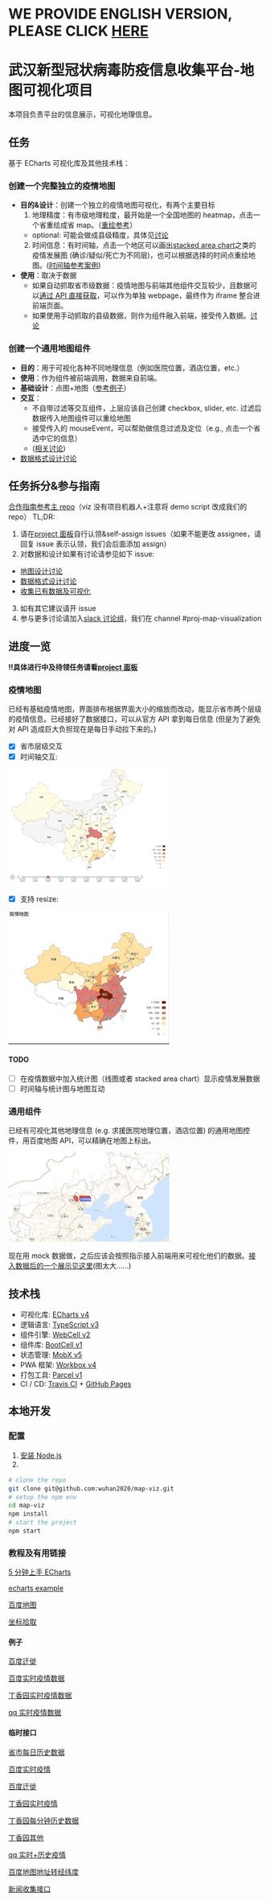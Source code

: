 # WE PROVIDE ENGLISH VERSION, PLEASE CLICK [HERE](https://github.com/wuhan2020/map-viz/blob/master/README_EN.md)

# 武汉新型冠状病毒防疫信息收集平台-地图可视化项目

本项目负责平台的信息展示，可视化地理信息。

## 任务

基于 ECharts 可视化库及其他技术栈：

### 创建一个完整独立的疫情地图

- **目的&设计**：创建一个独立的疫情地图可视化，有两个主要目标
  1. 地理精度：有市级地理粒度，最开始是一个全国地图的 heatmap，点击一个省重绘成省 map。（[重绘参考](https://gallery.echartsjs.com/editor.html?c=xm3iS_cb0g)）
  - optional: 可能会做成县级精度，具体见[讨论](https://github.com/wuhan2020/map-viz/issues/52)
  2. 时间信息：有时间轴，点击一个地区可以画出[stacked area chart](https://echarts.apache.org/examples/en/editor.html?c=area-stack)之类的疫情发展图 (确诊/疑似/死亡为不同层)，也可以根据选择的时间点重绘地图。([时间轴参考案例](https://echarts.apache.org/examples/en/editor.html?c=mix-timeline-finance))
- **使用**：取决于数据
  - 如果自动抓取省市级数据：疫情地图与前端其他组件交互较少，且数据可以[通过 API 直接获取](http://lab.isaaclin.cn/nCoV/api/area?latest=0)，可以作为单独 webpage，最终作为 iframe 整合进前端页面。
  - 如果使用手动抓取的县级数据，则作为组件融入前端，接受传入数据。[讨论](https://github.com/wuhan2020/map-viz/issues/52)

### 创建一个通用地图组件

- **目的**：用于可视化各种不同地理信息（例如医院位置，酒店位置，etc.）
- **使用**：作为组件被前端调用，数据来自前端。
- **基础设计**：点图+地图（[参考例子](https://www.echartsjs.com/examples/zh/editor.html?c=effectScatter-bmap)）
- **交互**：
  - 不自带过滤等交互组件，上层应该自己创建 checkbox, slider, etc. 过滤后数据传入地图组件可以重绘地图
  - 接受传入的 mouseEvent，可以帮助做信息过滤及定位（e.g., 点击一个省选中它的信息）
  - ([相关讨论](https://github.com/wuhan2020/map-viz/issues/2#issuecomment-578626578))
- [数据格式设计讨论](https://github.com/wuhan2020/map-viz/issues/3)

## 任务拆分&参与指南

[合作指南参考主 repo](https://github.com/wuhan2020/wuhan2020/blob/master/CONTRIBUTING.md)（viz 没有项目机器人+注意将 demo script 改成我们的 repo）
TL;DR:

1. 请在[project 面板](https://github.com/wuhan2020/map-viz/projects/1)自行认领&self-assign issues（如果不能更改 assignee，请回复 issue 表示认领，我们会后面添加 assign）
2. 对数据和设计如果有讨论请参见如下 issue:

- [地图设计讨论](https://github.com/wuhan2020/map-viz/issues/2)
- [数据格式设计讨论](https://github.com/wuhan2020/map-viz/issues/3)
- [收集已有数据及可视化](https://github.com/wuhan2020/map-viz/issues/7)

3. 如有其它建议请开 issue
4. 参与更多讨论请加入[slack 讨论组](https://join.slack.com/t/wuhan2020/shared_invite/enQtOTI2NTU1NzU3MTM2LWQ1YjIzMDllYjYzYTE1OTNhMWU4OTZkOGYzOGJhOWM2MzdlMjgwMmZiOWEzYTQwNmJkZDI4OWRmM2Q2ZDM1MTc)，我们在 channel #proj-map-visualization

## 进度一览

**!!具体进行中及待领任务请看[project 面板](https://github.com/wuhan2020/map-viz/projects/1)**

### 疫情地图

已经有基础疫情地图，界面排布根据界面大小的缩放而改动，能显示省市两个层级的疫情信息。已经接好了数据接口，可以从官方 API 拿到每日信息 (但是为了避免对 API 造成巨大负担现在是每日手动拉下来的。)

- [x] 省市层级交互
- [x] 时间轴交互:

![img2](./screenshots/virus-map-timeline.gif)

- [x] 支持 resize:

![img1](./screenshots/virus-map-resize.gif)

#### TODO

- [ ] 在疫情数据中加入统计图（线图或者 stacked area chart）显示疫情发展数据
- [ ] 时间轴与统计图与地图互动

### 通用组件

已经有可视化其他地理信息 (e.g. 求援医院地理位置，酒店位置) 的通用地图控件，用百度地图 API，可以精确在地图上标出。

![img3](./screenshots/info-map-demo.gif)

现在用 mock 数据做，之后应该会按照指示接入前端用来可视化他们的数据。[接入数据后的一个展示见这里](https://github.com/wuhan2020/map-viz/blob/master/screenshots/ifno-map-demo-realdata.png)(图太大……)

## 技术栈

- 可视化库: [ECharts v4][13]
- 逻辑语言: [TypeScript v3][5]
- 组件引擎: [WebCell v2][6]
- 组件库: [BootCell v1][7]
- 状态管理: [MobX v5][8]
- PWA 框架: [Workbox v4][9]
- 打包工具: [Parcel v1][10]
- CI / CD: [Travis CI][11] + [GitHub Pages][12]

## 本地开发

### 配置

1. [安装 Node.js](https://nodejs.org/en/download/package-manager/)
2.

```sh
# clone the repo
git clone git@github.com:wuhan2020/map-viz.git
# setup the npm env
cd map-viz
npm install
# start the project
npm start
```

### 教程及有用链接

[5 分钟上手 ECharts](https://www.echartsjs.com/zh/tutorial.html#5%20%E5%88%86%E9%92%9F%E4%B8%8A%E6%89%8B%20ECharts)

[echarts example](https://gallery.echartsjs.com/explore.html#sort=rank~timeframe=all~author=all)

[百度地图](http://lbsyun.baidu.com/jsdemo.htm#canvaslayer)

[坐标拾取](http://api.map.baidu.com/lbsapi/getpoint/index.html)

#### 例子

[百度迁徙](https://qianxi.baidu.com/?from=shoubai#city=420100)

[百度实时疫情数据](https://voice.baidu.com/act/newpneumonia/newpneumonia)

[丁香园实时疫情数据](https://3g.dxy.cn/newh5/view/pneumonia)

[qq 实时疫情数据](https://news.qq.com/zt2020/page/feiyan.htm)

#### 临时接口

[省市每日历史数据](http://ncov.nosensor.com:8080/api/)

[百度实时疫情](https://service-nxxl1y2s-1252957949.gz.apigw.tencentcs.com/release/newpneumonia)

[百度迁徙](https://huiyan.baidu.com/migration/cityrank.jsonp?dt=city&id=420100&type=move_out&date=20200128&callback=jsonp_1580257678289_5758459)

[丁香园实时疫情](https://service-0gg71fu4-1252957949.gz.apigw.tencentcs.com/release/dingxiangyuan)

[丁香园每分钟历史数据](http://lab.isaaclin.cn/nCoV/api/area?latest=0)

[丁香园其他](http://lab.isaaclin.cn/nCoV/)

[qq 实时+历史疫情](https://service-n9zsbooc-1252957949.gz.apigw.tencentcs.com/release/qq)

[百度地图地址转经纬度](https://service-qf7o2c4u-1252957949.gz.apigw.tencentcs.com/release/bmap?address=华中科技大学)

[新闻收集接口](http://ncov.news.dragon-yuan.me/api/news?search=&page=)

[1]: https://developers.google.cn/web/progressive-web-apps
[2]: https://david-dm.org/wuhan2020/wuhan2020.github.io
[3]: https://travis-ci.com/wuhan2020/wuhan2020.github.io
[4]: https://www.w3.org/
[5]: https://typescriptlang.org
[6]: https://web-cell.dev/
[7]: https://web-cell.dev/BootCell/
[8]: https://mobx.js.org
[9]: https://developers.google.com/web/tools/workbox
[10]: https://parceljs.org
[11]: https://travis-ci.com/
[12]: https://pages.github.com/
[13]: https://www.echartsjs.com/
